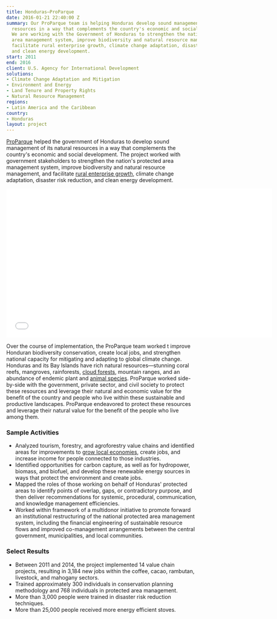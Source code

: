 ```yaml
---
title: Honduras—ProParque
date: 2016-01-21 22:40:00 Z
summary: Our ProParque team is helping Honduras develop sound management of its natural
  resources in a way that complements the country's economic and social development.
  We are working with the Government of Honduras to strengthen the nation's protected
  area management system, improve biodiversity and natural resource management, and
  facilitate rural enterprise growth, climate change adaptation, disaster risk reduction,
  and clean energy development.
start: 2011
end: 2016
client: U.S. Agency for International Development
solutions:
- Climate Change Adaptation and Mitigation
- Environment and Energy
- Land Tenure and Property Rights
- Natural Resource Management
regions:
- Latin America and the Caribbean
country:
- Honduras
layout: project
---
```


[ProParque][1] helped the government of Honduras to develop sound management of its natural resources in a way that complements the country's economic and social development. The project worked with government stakeholders to strengthen the nation's protected area management system, improve biodiversity and natural resource management, and facilitate [rural enterprise growth][2], climate change adaptation, disaster risk reduction, and clean energy development.

<iframe allowfullscreen="" frameborder="0" height="394" mozallowfullscreen="" src="//player.vimeo.com/video/104423902" webkitallowfullscreen="" width="703"></iframe>

Over the course of implementation, the ProParque team worked t improve Honduran biodiversity conservation, create local jobs, and strengthen national capacity for mitigating and adapting to global climate change. Honduras and its Bay Islands have rich natural resources—stunning coral reefs, mangroves, rainforests, [cloud forests][3], mountain ranges, and an abundance of endemic plant and [animal species][4]. ProParque worked side-by-side with the government, private sector, and civil society to protect these resources and leverage their natural and economic value for the benefit of the country and people who live within these sustainable and productive landscapes. ProParque endeavored to protect these resources and leverage their natural value for the benefit of the people who live among them. 

###  Sample Activities

* Analyzed tourism, forestry, and agroforestry value chains and identified areas for improvements to [grow local economies][5], create jobs, and increase income for people connected to those industries.
* Identified opportunities for carbon capture, as well as for hydropower, biomass, and biofuel, and develop these renewable energy sources in ways that protect the environment and create jobs.
* Mapped the roles of those working on behalf of Honduras' protected areas to identify points of overlap, gaps, or contradictory purpose, and then deliver recommendations for systemic, procedural, communication, and knowledge management efficiencies.
* Worked within framework of a multidonor initiative to promote forward an institutional restructuring of the national protected area management system, including the financial engineering of sustainable resource flows and improved co-management arrangements between the central government, municipalities, and local communities.

###  Select Results

* Between 2011 and 2014, the project implemented 14 value chain projects, resulting in 3,184 new jobs within the coffee, cacao, rambutan, livestock, and mahogany sectors.
* Trained approximately 300 individuals in conservation planning methodology and 768 individuals in protected area management.
* More than 3,000 people were trained in disaster risk reduction techniques.
* More than 25,000 people received more energy efficient stoves.

[1]: http://en.usaid-proparque.org/
[2]: https://www.youtube.com/watch?v=Lwy0yHaAMRE&feature=youtu.be
[3]: http://en.wikipedia.org/wiki/Cloud_forests "Cloud forests"
[4]: http://en.usaid-proparque.org/birding
[5]: http://dai-global-developments.com/articles/natural-resource-conservation-through-electronic-hotel-reservations.html
